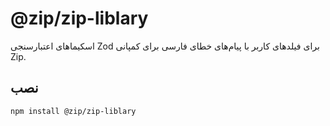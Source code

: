 # @zip/zip-liblary

اسکیماهای اعتبارسنجی Zod برای فیلدهای کاربر با پیام‌های خطای فارسی برای کمپانی Zip.

## نصب

```bash
npm install @zip/zip-liblary